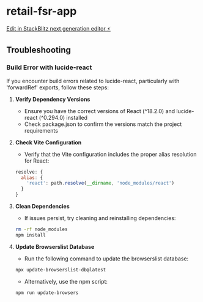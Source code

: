 # retail-fsr-app

[Edit in StackBlitz next generation editor ⚡️](https://stackblitz.com/~/github.com/jeremyyuAWS/retail-fsr-app)

## Troubleshooting

### Build Error with lucide-react

If you encounter build errors related to lucide-react, particularly with 'forwardRef' exports, follow these steps:

1. **Verify Dependency Versions**
   - Ensure you have the correct versions of React (^18.2.0) and lucide-react (^0.294.0) installed
   - Check package.json to confirm the versions match the project requirements

2. **Check Vite Configuration**
   - Verify that the Vite configuration includes the proper alias resolution for React:
   ```js
   resolve: {
     alias: {
       'react': path.resolve(__dirname, 'node_modules/react')
     }
   }
   ```

3. **Clean Dependencies**
   - If issues persist, try cleaning and reinstalling dependencies:
   ```bash
   rm -rf node_modules
   npm install
   ```

4. **Update Browserslist Database**
   - Run the following command to update the browserslist database:
   ```bash
   npx update-browserslist-db@latest
   ```
   - Alternatively, use the npm script:
   ```bash
   npm run update-browsers
   ```
